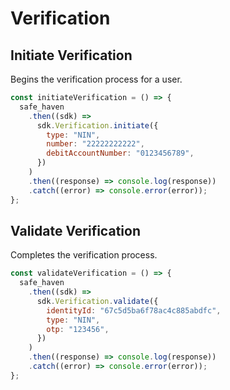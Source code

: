 # Verification

## Initiate Verification

Begins the verification process for a user.

```javascript
const initiateVerification = () => {
  safe_haven
    .then((sdk) =>
      sdk.Verification.initiate({
        type: "NIN",
        number: "22222222222",
        debitAccountNumber: "0123456789",
      })
    )
    .then((response) => console.log(response))
    .catch((error) => console.error(error));
};
```

## Validate Verification

Completes the verification process.

```javascript
const validateVerification = () => {
  safe_haven
    .then((sdk) =>
      sdk.Verification.validate({
        identityId: "67c5d5ba6f78ac4c885abdfc",
        type: "NIN",
        otp: "123456",
      })
    )
    .then((response) => console.log(response))
    .catch((error) => console.error(error));
};
```
